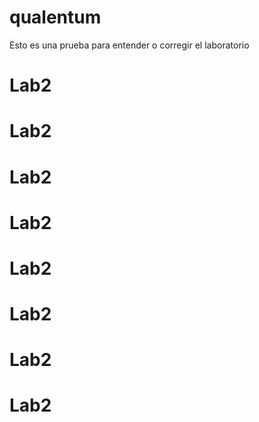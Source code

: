 # qualentum
Esto es una prueba para entender o corregir el laboratorio 
# Lab2
# Lab2
# Lab2
# Lab2
# Lab2
# Lab2
# Lab2
# Lab2
